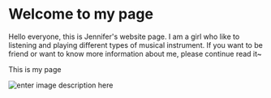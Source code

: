 # Welcome to my page

Hello everyone, this is Jennifer's website page. I am a girl who like to listening and playing different types of musical instrument. If you want to be friend or want to know more information about me, please continue read it~

This is my page

![enter image description here](https://lh3.googleusercontent.com/CQ23Yn3zPNluMVGx2ltVqFhE1PvQidq_faI1Wotteopl_b7tP0OzSs7wyg8yH2mRJe-ZmlAMuEM)
